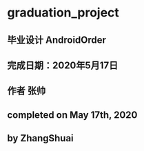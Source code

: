 # graduation_project
## 毕业设计 AndroidOrder
## 完成日期：2020年5月17日 
## 作者 张帅
## completed on May 17th, 2020
## by ZhangShuai